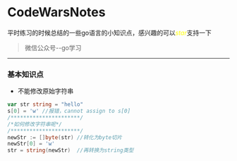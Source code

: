 # CodeWarsNotes
平时练习的时候总结的一些go语言的小知识点，感兴趣的可以<font color="yellow">*star*</font>支持一下<br />
> 微信公众号--go学习
***
### 基本知识点
- 不能修改原始字符串<br />
```go
var str string = "hello"
s[0] = 'w' //报错，cannot assign to s[0]
/**********************/
/*如何修改字符串呢*/
/**********************/
newStr := []byte(str) //转化为byte切片
newStr[0] = 'w'
str = string(newStr)  //再转换为string类型
```